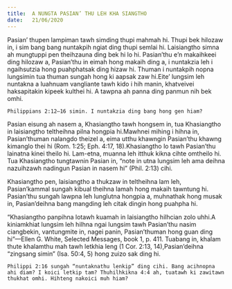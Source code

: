 ```yaml
---
title:  A NUNGTA PASIAN’ THU LEH KHA SIANGTHO
date:   21/06/2020
---
```


Pasian’ thupen lampiman tawh simding thupi mahmah hi. Thupi bek hilozaw in, i sim bang bang nuntakpih ngiat ding thupi semlai hi. Laisiangtho simna ah mungtuppi pen theihzauna ding bek hi lo hi. Pasian’thu e’n makaihkeei ding hilozaw a, Pasian’thu in eimah hong makaih ding a, i nuntakzia leh i ngaihsutzia hong puahphatsak ding hizaw hi. Thuman i nuntakpih nopna lungsimin tua thuman sungah hong ki aapsak zaw hi.Eite’ lungsim leh nuntakna a luahnuam vangliante tawh kido i hih manin, khatveivei haksapitakin kipeek kulthei hi. A tawpna ah panna ding panmun nih bek omhi.

`Philippians 2:12–16 simin. I nuntakzia ding bang hong gen hiam?`

Pasian eisung ah nasem a, Khasiangtho tawh hongsem in, tua Khasiangtho in laisiangtho teltheihna pilna hongpia hi.Mawhnei mihing i hihna in, Pasian’thuman nalangdo theizel a, eima utthu khawngin Pasian’thu khawng kimanglo thei hi (Rom. 1:25; Eph. 4:17, 18).Khasiangtho lo tawh Pasian’thu lainatna kinei theilo hi. Lam-etna, muanna leh itthuk kikna cihte omtheilo hi. Tua Khasiangtho tungtawnin Pasian in, “note in utna lungsim leh ama deihna nazuihzawh nadingun Pasian in nasem hi” (Phil. 2:13) cihi.

Khasiangtho pen, laisiangtho a thukzaw in teltheihna lam leh, Pasian’kammal sungah kibual theihna lamah hong makaih tawntung hi. Pasian’thu sungah lawpna leh lunglutna hongpia a, muhnathak hong musak in, Pasian’deihna bang mangding leh citak dingin hong puahpha hi.

“Khasiangtho panpihna lotawh kuamah in laisiangtho hilhcian zolo uhhi.A kiniamkhiat lungsim leh hilhna ngai lungsim tawh Pasian’thu nasim ciangbekin, vantungmite in, nagei panin, Pasian’thuman hong guan ding hi”—Ellen G. White, Selected Messages, book 1, p. 411. Tuabang in, khalam thute khalamthu mah tawh letkhia leng (1 Cor. 2:13, 14),Pasian’deihna “zingsang simin” (Isa. 50:4, 5) hong zuizo sak ding hi.

`Philippi 2:16 sungah “nuntaknathu lenkip” ding cihi. Bang acihnopna ahi diam? I koici letkip tam? Thuhilhkikna 4:4 ah, tuatawh ki zawitawn thukhat omhi. Hihteng nakoici muh hiam?`